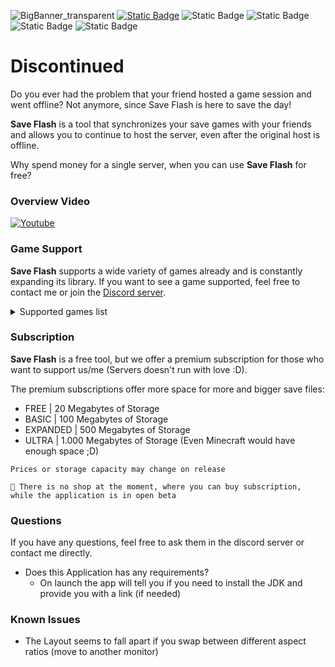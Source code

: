 ![BigBanner_transparent](https://github.com/ShuraBlack/SaveFlash/assets/69372954/febfba39-593f-4e6b-9baa-091820c98aee)
[![Static Badge](https://img.shields.io/badge/Download-v1.4.1_beta-blue?style=for-the-badge&logo=github&logoColor=blue)](https://github.com/ShuraBlack/SaveFlash/releases) ![Static Badge](https://img.shields.io/badge/-Windows%20Only-blue?style=for-the-badge&logo=windows)
 ![Static Badge](https://img.shields.io/badge/Supported_Games-22-orange?style=for-the-badge) ![Static Badge](https://img.shields.io/badge/Open_Beta-Launch-green?style=for-the-badge)
 ![Static Badge](https://img.shields.io/badge/Closed_Source--purple?style=for-the-badge)

# Discontinued

Do you ever had the problem that your friend hosted a game session and went offline?
Not anymore, since Save Flash is here to save the day!

**Save Flash** is a tool that synchronizes your save games with your friends and allows you
to continue to host the server, even after the original host is offline.

Why spend money for a single server, when you can use **Save Flash** for free?

### Overview Video
[![Youtube](https://github.com/ShuraBlack/SaveFlash/assets/69372954/e1cd3968-7882-4a89-9a36-38c76328443e)](https://youtu.be/9Dom-dc1E24?si=dL9Q5ddjJ2BjaQJ0)

### Game Support

**Save Flash** supports a wide variety of games already and is constantly expanding its library.
If you want to see a game supported, feel free to contact me or join the [Discord server](https://discord.gg/2GQg9QuFA7).

<details>
 <summary>Supported games list</summary>
 20 Minutes till dawn - 
 Brotato - 
 Core Keeper - 
 Dark Souls III - 
 Death must die - 
 Dying Light - 
 Dying Light 2 - 
 Dyson Sphere Program - 
 Generation Zero - 
 Grounded - 
 Heroes of Mighth & Magic III HD - 
 Kingdoms Reborn - 
 Lethal Company - 
 Raft - 
 Remnant - 
 Satisfactory - 
 Terraria - 
 The Forest - 
 tModLoader - 
 V Rising - 
 Valheim Ashlands - 
 Vampire Survivors - 
</details>

### Subscription

**Save Flash** is a free tool, but we offer a premium subscription for those who want to support us/me (Servers doesn't run with love :D).

The premium subscriptions offer more space for more and bigger save files:
- FREE | 20 Megabytes of Storage
- BASIC | 100 Megabytes of Storage
- EXPANDED | 500 Megabytes of Storage
- ULTRA | 1.000 Megabytes of Storage 
  (Even Minecraft would have enough space ;D)

`Prices or storage capacity may change on release`
```
🔴 There is no shop at the moment, where you can buy subscription, while the application is in open beta
```

### Questions

If you have any questions, feel free to ask them in the discord server or contact me directly.
- Does this Application has any requirements?
  - On launch the app will tell you if you need to install the JDK and provide you with a link (if needed)

### Known Issues
- The Layout seems to fall apart if you swap between different aspect ratios (move to another monitor)
